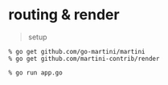 # routing & render

> setup

```
% go get github.com/go-martini/martini
% go get github.com/martini-contrib/render
```

```
% go run app.go
```
